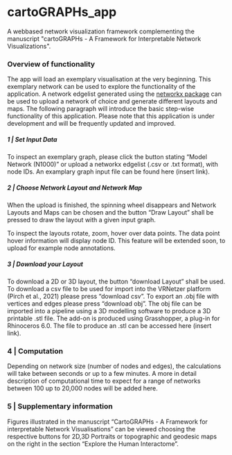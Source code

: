 # cartoGRAPHs_app
A webbased network visualization framework complementing the manuscript "cartoGRAPHs - A Framework for Interpretable Network Visualizations". 

### Overview of functionality 

The app will load an exemplary visualisation at the very beginning. This exemplary network can be used to explore the functionality of the application. 
A network edgelist generated using the [networkx package](https://networkx.org/) can be used to upload a network of choice and generate different layouts and maps. 
The following paragraph will introduce the basic step-wise functionality of this application. Please note that this application is under development and will be frequently updated and improved. 


##### 1 | Set Input Data
To inspect an exemplary graph, please click the button stating “Model Network (N1000)” or upload a networkx edgelist (.csv or .txt format), with node IDs.
An examplary graph input file can be found here (insert link).

##### 2 | Choose Network Layout and Network Map 
When the upload is finished, the spinning wheel disappears and Network Layouts and Maps can be chosen and the button “Draw Layout” shall be pressed to draw the layout with a given input graph. 

To inspect the layouts rotate, zoom, hover over data points.
The data point hover information will display node ID. This feature will be extended soon, to upload for example node annotations.

##### 3 | Download your Layout
To download a 2D or 3D layout, the button “download Layout” shall be used. 
To download a csv file to be used for import into the VRNetzer platform (Pirch et al., 2021) please press “download csv”. To export an .obj file with vertices and edges please press “download obj”.
The obj file can be imported into a pipeline using a 3D modelling software to produce a 3D printable .stl file. The add-on is produced using Grasshopper, a plug-in for Rhinoceros 6.0. The file to produce an .stl can be accessed here (insert link).

### 4 | Computation
Depending on network size (number of nodes and edges), the calculations will take between seconds or up to a few minutes. A more in detail description of computational time to expect for a range of networks between 100 up to 20,000 nodes will be added here. 

### 5 | Supplementary information 
Figures illustrated in the manuscript “CartoGRAPHs - A Framework for interpretable Network Visualisations” can be viewed choosing the respective buttons for 2D,3D Portraits or topographic and geodesic maps on the right in the section “Explore the Human Interactome”.
